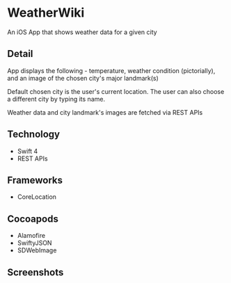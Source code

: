 # WeatherWiki
An iOS App that shows weather data for a given city

## Detail
App displays the following - temperature, weather condition (pictorially), and an image of the chosen city's major landmark(s)

Default chosen city is the user's current location. The user can also choose a different city by typing its name.

Weather data and city landmark's images are fetched via REST APIs 

## Technology
- Swift 4
- REST APIs

## Frameworks
- CoreLocation

## Cocoapods
- Alamofire
- SwiftyJSON
- SDWebImage

## Screenshots
